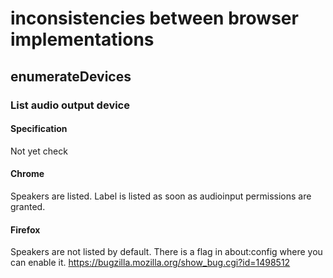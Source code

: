 # inconsistencies between browser implementations
## enumerateDevices
### List audio output device

#### Specification
Not yet check
#### Chrome
Speakers are listed.
Label is listed as soon as audioinput permissions are granted.
#### Firefox
Speakers are not listed by default. 
There is a flag in about:config where you can enable it.
https://bugzilla.mozilla.org/show_bug.cgi?id=1498512
